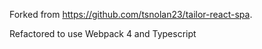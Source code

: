 Forked from https://github.com/tsnolan23/tailor-react-spa.

Refactored to use Webpack 4 and Typescript